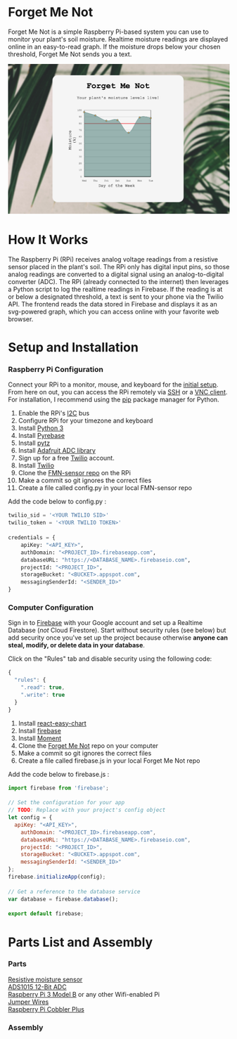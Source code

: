 # Forget Me Not
Forget Me Not is a simple Raspberry Pi-based system you can use to monitor your plant's soil moisture. Realtime moisture readings are displayed online in an easy-to-read graph. If the moisture drops below your chosen threshold, Forget Me Not sends you a text.  

![screenshot](https://github.com/mgraonic/Forget-Me-Not/blob/master/screenshot.png)

# How It Works

The Raspberry Pi (RPi) receives analog voltage readings from a resistive sensor placed in the plant's soil. The RPi only has digital input pins, so those analog readings are converted to a digital signal using an analog-to-digital converter (ADC). The RPi (already connected to the internet) then leverages a Python script to log the realtime readings in Firebase. If the reading is at or below a designated threshold, a text is sent to your phone via the Twilio API. The frontend reads the data stored in Firebase and displays it as an svg-powered graph, which you can access online with your favorite web browser.


# Setup and Installation

### Raspberry Pi Configuration

Connect your RPi to a monitor, mouse, and keyboard for the [initial setup](https://www.raspberrypi.org/help/noobs-setup/2/). From here on out, you can access the RPi remotely via [SSH](https://www.raspberrypi.org/documentation/remote-access/ssh/README.md) or a [VNC client](https://www.raspberrypi.org/documentation/remote-access/vnc/). For installation, I recommend using the [pip](https://pip.pypa.io/en/latest/) package manager for Python.
1. Enable the RPi's [I2C](https://learn.sparkfun.com/tutorials/i2c) bus  
2. Configure RPi for your timezone and keyboard
3. Install [Python 3](https://www.raspberrypi.org/documentation/linux/software/python.md)
4. Install [Pyrebase](https://github.com/thisbejim/Pyrebase)  
5. Install [pytz](http://pytz.sourceforge.net/)
6. Install [Adafruit ADC library](https://github.com/adafruit/Adafruit_Python_ADS1X15)
7. Sign up for a free [Twilio](https://www.twilio.com/try-twilio) account.
8. Install [Twilio](https://www.twilio.com/docs/libraries/python)
9. Clone the [FMN-sensor repo](https://github.com/mgraonic/Sensor-Forget-Me-Not) on the RPi
10. Make a commit so git ignores the correct files
11. Create a file called config.py in your local FMN-sensor repo

Add the code below to config.py :  
```py
twilio_sid = '<YOUR TWILIO SID>'
twilio_token = '<YOUR TWILIO TOKEN>'

credentials = {
    apiKey: "<API_KEY>",
    authDomain: "<PROJECT_ID>.firebaseapp.com",
    databaseURL: "https://<DATABASE_NAME>.firebaseio.com",
    projectId: "<PROJECT_ID>",
    storageBucket: "<BUCKET>.appspot.com",
    messagingSenderId: "<SENDER_ID>"
}
```
### Computer Configuration

Sign in to [Firebase](https://firebase.google.com/) with your Google account and set up a Realtime Database (*not* Cloud Firestore). Start without security rules (see below) but add security once you've set up the project because otherwise **anyone can steal, modify, or delete data in your database**.

Click on the "Rules" tab and disable security using the following code:
```js
{
  "rules": {
    ".read": true,
    ".write": true
  }
}
```  

1. Install [react-easy-chart](https://www.npmjs.com/package/react-easy-chart)  
2. Install [firebase](https://www.npmjs.com/package/firebase)  
3. Install [Moment](https://momentjs.com/docs/)  
4. Clone the [Forget Me Not](https://github.com/mgraonic/Forget-Me-Not) repo on your computer
5. Make a commit so git ignores the correct files
6. Create a file called firebase.js in your local Forget Me Not repo

Add the code below to firebase.js :

```js
import firebase from 'firebase';

// Set the configuration for your app
// TODO: Replace with your project's config object
let config = {
  apiKey: "<API_KEY>",
    authDomain: "<PROJECT_ID>.firebaseapp.com",
    databaseURL: "https://<DATABASE_NAME>.firebaseio.com",
    projectId: "<PROJECT_ID>",
    storageBucket: "<BUCKET>.appspot.com",
    messagingSenderId: "<SENDER_ID>"
};
firebase.initializeApp(config);

// Get a reference to the database service
var database = firebase.database();

export default firebase;
```



# Parts List and Assembly  

### Parts

[Resistive moisture sensor](https://www.sparkfun.com/products/13637)  
[ADS1015 12-Bit ADC](https://www.adafruit.com/product/1083)  
[Raspberry Pi 3 Model B](https://www.adafruit.com/product/3055) or any other Wifi-enabled Pi  
[Jumper Wires](http://a.co/8uqPOi3)  
[Raspberry Pi Cobbler Plus](https://www.adafruit.com/product/2029)

### Assembly
